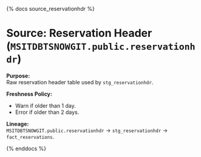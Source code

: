 {% docs source_reservationhdr %}

# Source: Reservation Header (`MSITDBTSNOWGIT.public.reservationhdr`)

**Purpose:**  
Raw reservation header table used by `stg_reservationhdr`.

**Freshness Policy:**  
- Warn if older than 1 day.
- Error if older than 2 days.

**Lineage:**  
`MSITDBTSNOWGIT.public.reservationhdr` → `stg_reservationhdr` → `fact_reservations`.

{% enddocs %}
